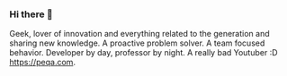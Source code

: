### Hi there 👋

Geek, lover of innovation and everything related to the generation and sharing new knowledge. A proactive problem solver. A team focused behavior. Developer by day, professor by night. A really bad Youtuber :D https://peqa.com. 

<!--
**ErickAgrazal/ErickAgrazal** is a ✨ _special_ ✨ repository because its `README.md` (this file) appears on your GitHub profile.

Here are some ideas to get you started:

- 🔭 I’m currently working on ...
- 🌱 I’m currently learning ...
- 👯 I’m looking to collaborate on ...
- 🤔 I’m looking for help with ...
- 💬 Ask me about ...
- 📫 How to reach me: ...
- 😄 Pronouns: ...
- ⚡ Fun fact: ...
-->

